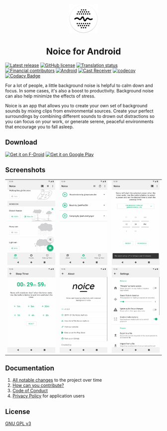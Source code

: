 <p align="center">
  <a href="https://trynoice.com">
    <img alt="Gatsby" src="graphics/icon-round.png" width="92" />
  </a>
</p>
<h1 align="center">Noice for Android</h1>

[![Latest release](https://img.shields.io/github/tag-date/ashutoshgngwr/noice.svg?color=orange&label=release)](https://GitHub.com/ashutoshgngwr/noice/tags/)
[![GitHub license](https://img.shields.io/github/license/ashutoshgngwr/noice.svg)](https://github.com/ashutoshgngwr/noice/blob/master/LICENSE)
[![Translation status](https://hosted.weblate.org/widgets/noice/-/svg-badge.svg)](https://hosted.weblate.org/engage/noice/)
[![Financial contributors](https://opencollective.com/noice/tiers/badge.svg)](https://opencollective.com/noice)
[![Android](https://github.com/ashutoshgngwr/noice/workflows/Android/badge.svg)](https://github.com/ashutoshgngwr/noice/actions?query=workflow%3AAndroid)
[![Cast Receiver](https://github.com/ashutoshgngwr/noice/workflows/Cast%20Receiver/badge.svg)](https://github.com/ashutoshgngwr/noice/actions?query=workflow%3A%22Cast+Receiver%22)
[![codecov](https://codecov.io/gh/ashutoshgngwr/noice/branch/master/graph/badge.svg)](https://codecov.io/gh/ashutoshgngwr/noice)
[![Codacy Badge](https://api.codacy.com/project/badge/Grade/67635a43989c4dbcb6c3472375dc1e5f)](https://www.codacy.com/manual/ashutoshgngwr/noice)

For a lot of people, a little background noise is helpful to calm down and focus. In some cases, it's also a boost to productivity. Background noise can also help minimize the effects of stress.

Noice is an app that allows you to create your own set of background sounds by mixing clips from environmental sources. Create your perfect surroundings by combining different sounds to drown out distractions so you can focus on your work, or generate serene, peaceful environments that encourage you to fall asleep.

## Download

[<img src="https://fdroid.gitlab.io/artwork/badge/get-it-on.png" alt="Get it on F-Droid" height="100">][f-droid-link]
[<img src="https://play.google.com/intl/en_us/badges/images/generic/en-play-badge.png" alt="Get it on Google Play" height="100">][google-play-link]

## Screenshots

|                                                                                |                                                                                |                                                                                |
| ------------------------------------------------------------------------------ | ------------------------------------------------------------------------------ | ------------------------------------------------------------------------------ |
| ![Screenshot 1](fastlane/metadata/android/en-US/images/phoneScreenshots/1.png) | ![Screenshot 2](fastlane/metadata/android/en-US/images/phoneScreenshots/2.png) | ![Screenshot 3](fastlane/metadata/android/en-US/images/phoneScreenshots/3.png) |
| ![Screenshot 4](fastlane/metadata/android/en-US/images/phoneScreenshots/4.png) | ![Screenshot 5](fastlane/metadata/android/en-US/images/phoneScreenshots/5.png) | ![Screenshot 6](fastlane/metadata/android/en-US/images/phoneScreenshots/6.png) |

## Documentation

1. [All notable changes](https://trynoice.com/changelog) to the project over
   time
2. [How can you contribute?](CONTRIBUTING.md)
3. [Code of Conduct](CODE_OF_CONDUCT.md)
4. [Privacy Policy](https://trynoice.com/privacy-policy) for application users

## License

[GNU GPL v3](LICENSE)

[google-play-link]: https://play.google.com/store/apps/details?id=com.github.ashutoshgngwr.noice&referrer=utm_source%3DGitHub%26utm_campaign%3DREADME
[f-droid-link]: https://f-droid.org/app/com.github.ashutoshgngwr.noice
